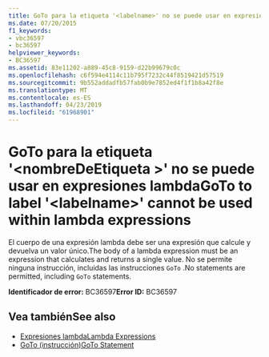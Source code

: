 ```yaml
---
title: GoTo para la etiqueta '<labelname>' no se puede usar en expresiones lambda
ms.date: 07/20/2015
f1_keywords:
- vbc36597
- bc36597
helpviewer_keywords:
- BC36597
ms.assetid: 83e11202-a889-45c8-9159-d22b99679c0c
ms.openlocfilehash: c6f594e4114c11b795f7232c44f8519421d57519
ms.sourcegitcommit: 9b552addadfb57fab0b9e7852ed4f1f1b8a42f8e
ms.translationtype: MT
ms.contentlocale: es-ES
ms.lasthandoff: 04/23/2019
ms.locfileid: "61968901"
---
```

# <a name="goto-to-label-labelname-cannot-be-used-within-lambda-expressions"></a><span data-ttu-id="48586-102">GoTo para la etiqueta '\<nombreDeEtiqueta >' no se puede usar en expresiones lambda</span><span class="sxs-lookup"><span data-stu-id="48586-102">GoTo to label '\<labelname>' cannot be used within lambda expressions</span></span>
<span data-ttu-id="48586-103">El cuerpo de una expresión lambda debe ser una expresión que calcule y devuelva un valor único.</span><span class="sxs-lookup"><span data-stu-id="48586-103">The body of a lambda expression must be an expression that calculates and returns a single value.</span></span> <span data-ttu-id="48586-104">No se permite ninguna instrucción, incluidas las instrucciones `GoTo` .</span><span class="sxs-lookup"><span data-stu-id="48586-104">No statements are permitted, including `GoTo` statements.</span></span>  
  
 <span data-ttu-id="48586-105">**Identificador de error:** BC36597</span><span class="sxs-lookup"><span data-stu-id="48586-105">**Error ID:** BC36597</span></span>  
  
## <a name="see-also"></a><span data-ttu-id="48586-106">Vea también</span><span class="sxs-lookup"><span data-stu-id="48586-106">See also</span></span>

- [<span data-ttu-id="48586-107">Expresiones lambda</span><span class="sxs-lookup"><span data-stu-id="48586-107">Lambda Expressions</span></span>](../../visual-basic/programming-guide/language-features/procedures/lambda-expressions.md)
- [<span data-ttu-id="48586-108">GoTo (instrucción)</span><span class="sxs-lookup"><span data-stu-id="48586-108">GoTo Statement</span></span>](../../visual-basic/language-reference/statements/goto-statement.md)
